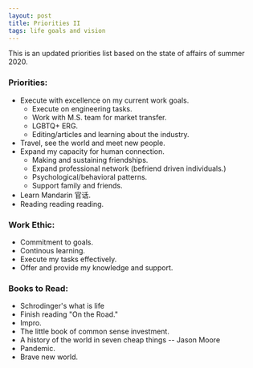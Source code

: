 ```yaml
---
layout: post
title: Priorities II
tags: life goals and vision
---
```


This is an updated priorities list based on the state of affairs of summer 2020. 

### Priorities:
* Execute with excellence on my current work goals.
	* Execute on engineering tasks.
	* Work with M.S. team for market transfer.
	* LGBTQ+ ERG.
	* Editing/articles and learning about the industry.
* Travel, see the world and meet new people.
* Expand my capacity for human connection.
	* Making and sustaining friendships.
	* Expand professional network (befriend driven individuals.)
	* Psychological/behavioral patterns.
	* Support family and friends.
* Learn Mandarin 官话.
* Reading reading reading.

### Work Ethic:
* Commitment to goals.
* Continous learning.
* Execute my tasks effectively.
* Offer and provide my knowledge and support.
	

### Books to Read:
* Schrodinger's what is life
* Finish reading "On the Road."
* Impro.
* The little book of common sense investment.
* A history of the world in seven cheap things -- Jason Moore
* Pandemic.
* Brave new world.



